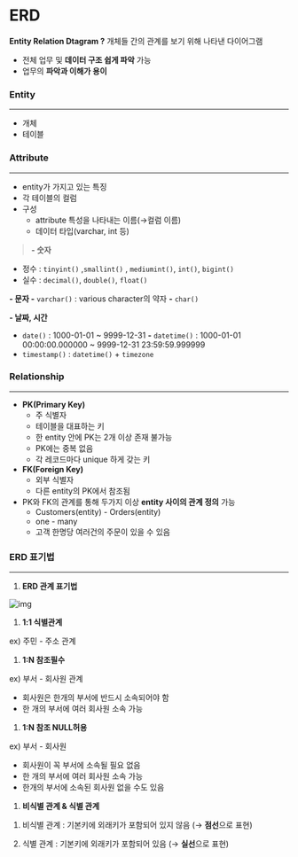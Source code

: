 # ERD

**Entity Relation Dtagram ?** 개체들 간의 관계를 보기 위해 나타낸 다이어그램

- 전체 업무 및 **데이터 구조 쉽게 파악** 가능
- 업무의 **파악과 이해가 용이**

### **Entity**

---

- 개체
- 테이블

### **Attribute**

---

- entity가 가지고 있는 특징
- 각 테이블의 컬럼
- 구성
  - attribute 특성을 나타내는 이름(→컬럼 이름)
  - 데이터 타입(varchar, int 등)

> **- 숫자**

- 정수 : `tinyint()` ,`smallint()` , `mediumint()`, `int()`, `bigint()`
- 실수 : `decimal()`, `double()`, `float()`

**- 문자 -** `varchar()` : various character의 약자
**-** `char()`

**- 날짜, 시간**

- `date()` : 1000-01-01 ~ 9999-12-31
  **-** `datetime()` : 1000-01-01 00:00:00.000000 ~ 9999-12-31 23:59:59.999999
- `timestamp()` : `datetime()` + `timezone`
  >

### Relationship

---

- **PK(Primary Key)**
  - 주 식별자
  - 테이블을 대표하는 키
  - 한 entity 안에 PK는 2개 이상 존재 불가능
  - PK에는 중복 없음
  - 각 레코드마다 unique 하게 갖는 키
- **FK(Foreign Key)**
  - 외부 식별자
  - 다른 entity의 PK에서 참조됨
- PK와 FK의 관계를 통해 두가지 이상 **entity 사이의 관계 정의** 가능
  - Customers(entity) - Orders(entity)
  - one - many
  - 고객 한명당 여러건의 주문이 있을 수 있음

### ERD 표기법

---

1. **ERD 관계 표기법**

![img](https://github.com/4mjeo/TIL/assets/129156398/768c45b5-4dae-4359-adc5-40154d63348e)

1. **1:1 식별관계**

ex) 주민 - 주소 관계

1. **1:N 참조필수**

ex) 부서 - 회사원 관계

- 회사원은 한개의 부서에 반드시 소속되어야 함
- 한 개의 부서에 여러 회사원 소속 가능

1. **1:N 참조 NULL허용**

ex) 부서 - 회사원

- 회사원이 꼭 부서에 소속될 필요 없음
- 한 개의 부서에 여러 회사원 소속 가능
- 한개의 부서에 소속된 회사원 없을 수도 있음

1. **비식별 관계 & 식별 관계**

1) 비식별 관계 : 기본키에 외래키가 포함되어 있지 않음 (→ **점선**으로 표현)

2) 식별 관계 : 기본키에 외래키가 포함되어 있음 (→ **실선**으로 표현)
